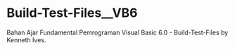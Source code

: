 # Build-Test-Files__VB6
Bahan Ajar Fundamental Pemrograman Visual Basic 6.0 - Build-Test-Files by Kenneth Ives.
